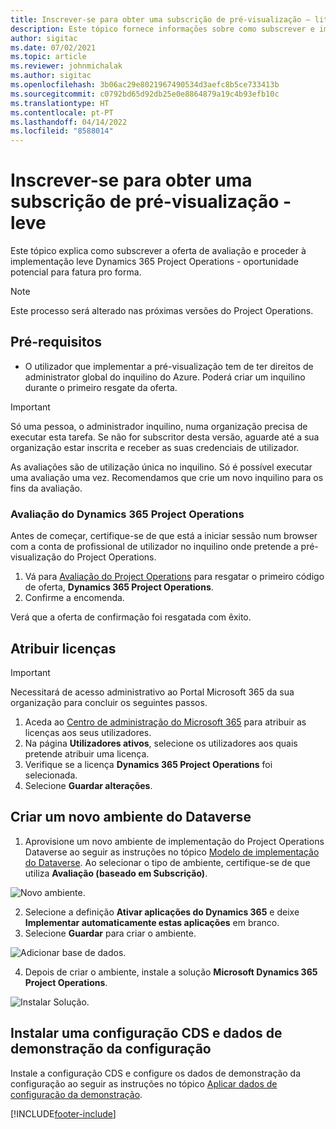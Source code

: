 ```yaml
---
title: Inscrever-se para obter uma subscrição de pré-visualização – lite
description: Este tópico fornece informações sobre como subscrever e implementar o Project Operations lite - oportunidade potencial para fatura pró-forma.
author: sigitac
ms.date: 07/02/2021
ms.topic: article
ms.reviewer: johnmichalak
ms.author: sigitac
ms.openlocfilehash: 3b06ac29e8021967490534d3aefc8b5ce733413b
ms.sourcegitcommit: c0792bd65d92db25e0e8864879a19c4b93efb10c
ms.translationtype: HT
ms.contentlocale: pt-PT
ms.lasthandoff: 04/14/2022
ms.locfileid: "8588014"
---
```

# <a name="sign-up-for-a-preview-subscription---lite"></a>Inscrever-se para obter uma subscrição de pré-visualização - leve 

Este tópico explica como subscrever a oferta de avaliação e proceder à implementação leve Dynamics 365 Project Operations - oportunidade potencial para fatura pro forma.

> [!NOTE]
> Este processo será alterado nas próximas versões do Project Operations.

## <a name="prerequisites"></a>Pré-requisitos
- O utilizador que implementar a pré-visualização tem de ter direitos de administrator global do inquilino do Azure. Poderá criar um inquilino durante o primeiro resgate da oferta.

> [!IMPORTANT]
> Só uma pessoa, o administrador inquilino, numa organização precisa de executar esta tarefa. Se não for subscritor desta versão, aguarde até a sua organização estar inscrita e receber as suas credenciais de utilizador.
> 
> As avaliações são de utilização única no inquilino. Só é possível executar uma avaliação uma vez. Recomendamos que crie um novo inquilino para os fins da avaliação.

### <a name="dynamics-365-project-operations-trial"></a>Avaliação do Dynamics 365 Project Operations 

Antes de começar, certifique-se de que está a iniciar sessão num browser com a conta de profissional de utilizador no inquilino onde pretende a pré-visualização do Project Operations.

1. Vá para [Avaliação do Project Operations](https://aka.ms/try-po) para resgatar o primeiro código de oferta, **Dynamics 365 Project Operations**.
2. Confirme a encomenda.

  Verá que a oferta de confirmação foi resgatada com êxito.

## <a name="assign-licenses"></a>Atribuir licenças

> [!IMPORTANT]
> Necessitará de acesso administrativo ao Portal Microsoft 365 da sua organização para concluir os seguintes passos.


1. Aceda ao [Centro de administração do Microsoft 365](https://portal.office.com/) para atribuir as licenças aos seus utilizadores.
2. Na página **Utilizadores ativos**, selecione os utilizadores aos quais pretende atribuir uma licença.
3. Verifique se a licença **Dynamics 365 Project Operations** foi selecionada. 
4. Selecione **Guardar alterações**.

## <a name="create-a-new-dataverse-environment"></a>Criar um novo ambiente do Dataverse

1. Aprovisione um novo ambiente de implementação do Project Operations Dataverse ao seguir as instruções no tópico [Modelo de implementação do Dataverse](lite-deployment.md). Ao selecionar o tipo de ambiente, certifique-se de que utiliza **Avaliação (baseado em Subscrição)**.

  ![Novo ambiente.](./media/19CreateEnvironment.png)

2. Selecione a definição **Ativar aplicações do Dynamics 365** e deixe **Implementar automaticamente estas aplicações** em branco.  
3. Selecione **Guardar** para criar o ambiente.

  ![Adicionar base de dados.](./media/20CreateEnvironment1.png)

4. Depois de criar o ambiente, instale a solução **Microsoft Dynamics 365 Project Operations**. 

![Instalar Solução.](./media/21InstallSolution.png)

## <a name="install-a-cds-configuration-and-setup-demo-data"></a>Instalar uma configuração CDS e dados de demonstração da configuração

Instale a configuração CDS e configure os dados de demonstração da configuração ao seguir as instruções no tópico [Aplicar dados de configuração da demonstração](lite-apply-demo-setup-config-data.md).


[!INCLUDE[footer-include](../includes/footer-banner.md)]
